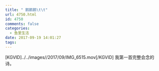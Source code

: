 ```yaml
---
title: " 鹅鹅鹅\t\t"
url: 4750.html
id: 4750
comments: false
categories:
  - 鱼里生活
date: 2017-09-19 14:01:27
tags:
---
```


\[KGVID\]../../images//2017/09/IMG_6515.mov\[/KGVID\] 我第一首完整会念的诗。